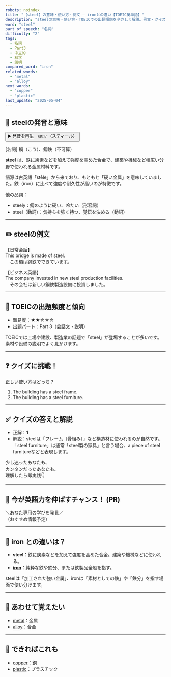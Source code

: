 ```yaml
---
robots: noindex
title: "【steel】の意味・使い方・例文 ― ironとの違い【TOEIC英単語】"
description: "steelの意味・使い方・TOEICでの出題傾向をやさしく解説。例文・クイズ付きでironとの違いもわかりやすく学べます。"
word: "steel"
part_of_speech: "名詞"
difficulty: "2"
tags:
  - 名詞
  - Part3
  - 中立的
  - 科学
  - 説明
compared_word: "iron"
related_words:
  - "metal"
  - "alloy"
next_words:
  - "copper"
  - "plastic"
last_update: "2025-05-04"
---
```


## 🔰 steelの発音と意味

<button class="play-audio" onclick="playTTS('steel')">
  <span class="play-audio-main">
    ▶️ 発音を再生　/stiːl/
  </span>
  <span class="play-audio-sub">
    （スティール）
  </span>
</button>

[名詞] 鋼（こう）、鋼鉄（不可算）

**steel** は、鉄に炭素などを加えて強度を高めた合金で、建築や機械など幅広い分野で使われる金属材料です。

語源は古英語「stēle」から来ており、もともと「硬い金属」を意味していました。鉄（iron）に比べて強度や耐久性が高いのが特徴です。

他の品詞：  
- steely：鋼のように硬い、冷たい（形容詞）
- steel（動詞）：気持ちを強く持つ、覚悟を決める（動詞）

---

## ✏️ steelの例文

【日常会話】  
This bridge is made of steel.  
　この橋は鋼鉄でできています。

【ビジネス英語】  
The company invested in new steel production facilities.  
　その会社は新しい鋼鉄製造設備に投資しました。

---

## 🎯 TOEICの出題頻度と傾向

- 難易度：★★☆☆☆
- 出題パート：Part 3（会話文・説明）

TOEICでは工場や建設、製造業の話題で「steel」が登場することが多いです。素材や設備の説明でよく見かけます。

---

## ❓ クイズに挑戦！

正しい使い方はどっち？

1. The building has a steel frame.  
2. The building has a steel furniture.

---

## ✅ クイズの答えと解説

- 正解：**1**
- 解説：steelは「フレーム（骨組み）」など構造材に使われるのが自然です。「steel furniture」は通常「steel製の家具」と言う場合、a piece of steel furnitureなどと表現します。

少し迷ったあなたも、  
カンタンだったあなたも、  
理解したら即実践👇️

---

## 🚀 今が英語力を伸ばすチャンス！ (PR)

<div class="info-center">
＼あなた専用の学びを発見／<br>  
（おすすめ情報予定）
</div>

---

## 🤔  iron との違いは？

- **steel**：鉄に炭素などを加えて強度を高めた合金。建築や機械などに使われる。
- **[iron](/iron)**：純粋な鉄や鉄分、または鉄製品全般を指す。

steelは「加工された強い金属」、ironは「素材としての鉄」や「鉄分」を指す場面で使い分けます。

---

## 🧩 あわせて覚えたい

- [metal](/metal)：金属
- [alloy](/alloy)：合金

---

## 📖 できればこれも

- [copper](/copper)：銅
- [plastic](/plastic)：プラスチック

<!-- cvid: aid23_bid22 -->
